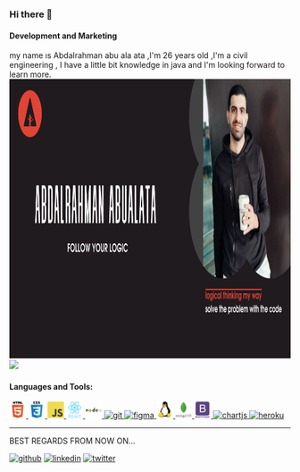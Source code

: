

### Hi there  👋 
#### Development and Marketing
my name ıs Abdalrahman abu ala ata ,I'm 26 years old ,I'm a  civil engineering , I have a little bit knowledge in java and I'm looking forward to learn more.
<img src="https://github.com/AbdalrahmanAbualata/AbdalrahmanAbualata/blob/main/img/Yellow%20and%20Black%20Clean%20Graphic%20Announcements%20University%20Back%20to%20School%20Banner.jpg?raw=true" alt="Abdallah" width="1200" height="500"/>
<img height="180em" src="https://github-readme-stats.vercel.app/api?username=AbdalrahmanAbualata&show_icons=true&hide_border=true&&count_private=true&include_all_commits=true" />
<h4 align="left">Languages and Tools:</h4>
<p align="left"> <a href="https://www.w3.org/html/" target="_blank"> <img src="https://raw.githubusercontent.com/devicons/devicon/master/icons/html5/html5-original-wordmark.svg" alt="html5" width="30" height="30"/> </a> <a href="https://www.w3schools.com/css/" target="_blank"> <img src="https://raw.githubusercontent.com/devicons/devicon/master/icons/css3/css3-original-wordmark.svg" alt="css3" width="30" height="30"/> </a> <a href="https://developer.mozilla.org/en-US/docs/Web/JavaScript" target="_blank"> <img src="https://raw.githubusercontent.com/devicons/devicon/master/icons/javascript/javascript-original.svg" alt="javascript" width="30" height="30"/> </a>  <a href="https://reactjs.org/" target="_blank"> <img src="https://raw.githubusercontent.com/devicons/devicon/master/icons/react/react-original-wordmark.svg" alt="react" width="30" height="30"/> </a> <a href="https://nodejs.org" target="_blank"> <img src="https://raw.githubusercontent.com/devicons/devicon/master/icons/nodejs/nodejs-original-wordmark.svg" alt="nodejs" width="30" height="30"/> </a> <a href="https://git-scm.com/" target="_blank"> <img src="https://www.vectorlogo.zone/logos/git-scm/git-scm-icon.svg" alt="git" width="30" height="30"/> </a>  <a href="https://www.figma.com/" target="_blank"> <img src="https://www.vectorlogo.zone/logos/figma/figma-icon.svg" alt="figma" width="30" height="30"/> <a/> <a href="https://www.linux.org/" target="_blank"> <img src="https://raw.githubusercontent.com/devicons/devicon/master/icons/linux/linux-original.svg" alt="linux" width="30" height="30"/> </a> <a href="https://www.mongodb.com/" target="_blank"> <img src="https://raw.githubusercontent.com/devicons/devicon/master/icons/mongodb/mongodb-original-wordmark.svg" alt="mongodb" width="30" height="30"/> </a> <a href="https://getbootstrap.com" target="_blank"> <img src="https://raw.githubusercontent.com/devicons/devicon/master/icons/bootstrap/bootstrap-plain-wordmark.svg" alt="bootstrap" width="30" height="30"/> </a> <a href="https://www.chartjs.org" target="_blank"> <img src="https://www.chartjs.org/media/logo-title.svg" alt="chartjs" width="30" height="30"/> </a> <a href="https://heroku.com" target="_blank"> <img src="https://www.vectorlogo.zone/logos/heroku/heroku-icon.svg" alt="heroku" width="30" height="30"/> </a></p>
  
-----------------------------------------------------------------------------------------------------------------------------------------------------
  
  
BEST REGARDS FROM NOW ON...



[<img src='https://cdn.jsdelivr.net/npm/simple-icons@3.0.1/icons/github.svg' alt='github' height='10'>]()  [<img src='https://cdn.jsdelivr.net/npm/simple-icons@3.0.1/icons/linkedin.svg' alt='linkedin' height='10'>]()  [<img src='https://cdn.jsdelivr.net/npm/simple-icons@3.0.1/icons/twitter.svg' alt='twitter' height='10'>]()
